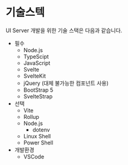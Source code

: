 # 기술스텍 
UI Server 개발을 위한 기술 스택은 다음과 같습니다. 

* 필수 
  * Node.js
  * TypeScipt
  * JavaScript
  * Svelte
  * SvelteKit 
  * jQuery (대체 불가능한 컴포넌트 사용)
  * BootStrap 5
  * SvelteStrap 
* 선택
  * Vite
  * Rollup 
  * Node.js 
    * dotenv
  * Linux Shell
  * Power Shell 
* 개발환경 
  * VSCode 


